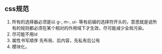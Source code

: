 ## css规范
1. 所有的选择器必须是以 g-, m-, ui- 等有前缀的选择符开头的，意思就是说所有的规则都必须在某个相对的作用域下才生效，尽可能减少全局污染。
2. 尽可能不用id
3. 属性书写顺序  先布局、后内容，先私有后公有
4. 模块化，